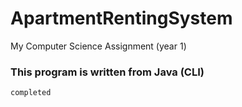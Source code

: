 # ApartmentRentingSystem
 My Computer Science Assignment (year 1)
 ### This program is written from Java (CLI)
 ```completed```
 
